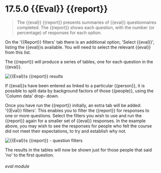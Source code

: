 # 17.5.0    {{Eval}} {{report}}

> The {{eval}} {{report}} presents summaries of {{eval}} questionnaires completed. The {{report}} shows each question, with the number (or percentage) of responses for each option. 

On the '{{Report}} filters' tab there is an additional option, 'Select {{eval}}', listing the {{eval}}s available. You will need to select the relevant {{eval}} from this list.

The {{report}} will produce a series of tables, one for each question in the {{eval}}.

![{{Eval}}s {{report}} results]({{imgpath}}138a.png)

If {{eval}}s have been entered as linked to a particular {{person}}, it is possible to split data by background factors of those {{people}}, using the 'Column data' drop- down.

Once you have run the {{report}} initially, an extra tab will be added: '{{Eval}} filters'. This enables you to filter the {{report}} for responses to one or more questions. Select the filters you wish to use and run the {{report}} again for a smaller set of {{eval}} responses. In the example above, you may wish to see the responses for people who felt the course did not meet their expectations, to try and establish why not.

![{{Eval}}s {{report}} - question filters]({{imgpath}}138b.png)

The results in the tables will now be shown just for those people that said 'no' to the first question. 

###### eval module


